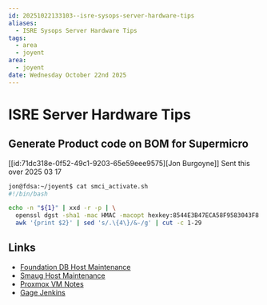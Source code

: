 ```yaml
---
id: 20251022133103--isre-sysops-server-hardware-tips
aliases:
  - ISRE Sysops Server Hardware Tips
tags:
  - area
  - joyent
area:
  - joyent
date: Wednesday October 22nd 2025
---
```


# ISRE  Server Hardware Tips  

## Generate Product code on BOM for Supermicro

[[id:71dc318e-0f52-49c1-9203-65e59eee9575][Jon Burgoyne]] Sent this over   2025 03 17
```bash
jon@fdsa:~/joyent$ cat smci_activate.sh
#!/bin/bash

echo -n "${1}" | xxd -r -p | \
  openssl dgst -sha1 -mac HMAC -macopt hexkey:8544E3B47ECA58F9583043F8 | \
  awk '{print $2}' | sed 's/.\{4\}/&-/g' | cut -c 1-29
```


## Links

+ [Foundation DB Host Maintenance](https://wiki-joyent.atlassian.net/wiki/spaces/GAGE/pages/25662920/Host+Maintenance+-+Gateway+FoundationDB])
+ [Smaug Host Maintenance](https://wiki-joyent.atlassian.net/wiki/spaces/GAGE/pages/25661940/Host+Maintenance+-+Smaug+Shrimp)
+ [Proxmox VM Notes](id:0f021c3e-1216-4522-9688-d48561638793)
+ [Gage Jenkins](https://gage-jenkins.ap-northeast-1.samsungspc.com/)

